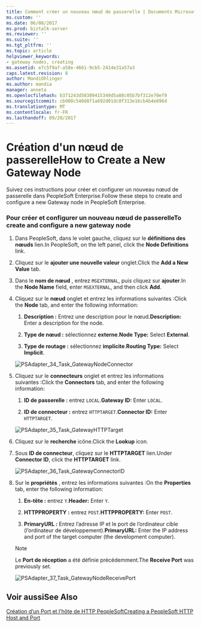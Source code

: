 ```yaml
---
title: Comment créer un nouveau nœud de passerelle | Documents Microsoft
ms.custom: ''
ms.date: 06/08/2017
ms.prod: biztalk-server
ms.reviewer: ''
ms.suite: ''
ms.tgt_pltfrm: ''
ms.topic: article
helpviewer_keywords:
- gateway nodes, creating
ms.assetid: e7c5f9a7-a58e-4661-9cb5-2414e31a57a3
caps.latest.revision: 8
author: MandiOhlinger
ms.author: mandia
manager: anneta
ms.openlocfilehash: b371243d58389415349d5a88c05b7bf312e70ef9
ms.sourcegitcommit: cb908c540d8f1a692d01dc8f313e16cb4b4e696d
ms.translationtype: MT
ms.contentlocale: fr-FR
ms.lasthandoff: 09/20/2017
---
```

# <a name="how-to-create-a-new-gateway-node"></a><span data-ttu-id="f12bf-102">Création d'un nœud de passerelle</span><span class="sxs-lookup"><span data-stu-id="f12bf-102">How to Create a New Gateway Node</span></span>
<span data-ttu-id="f12bf-103">Suivez ces instructions pour créer et configurer un nouveau nœud de passerelle dans PeopleSoft Enterprise.</span><span class="sxs-lookup"><span data-stu-id="f12bf-103">Follow these steps to create and configure a new Gateway node in PeopleSoft Enterprise.</span></span>  
  
### <a name="to-create-and-configure-a-new-gateway-node"></a><span data-ttu-id="f12bf-104">Pour créer et configurer un nouveau nœud de passerelle</span><span class="sxs-lookup"><span data-stu-id="f12bf-104">To create and configure a new gateway node</span></span>  
  
1.  <span data-ttu-id="f12bf-105">Dans PeopleSoft, dans le volet gauche, cliquez sur le **définitions des nœuds** lien.</span><span class="sxs-lookup"><span data-stu-id="f12bf-105">In PeopleSoft, on the left panel, click the **Node Definitions** link.</span></span>  
  
2.  <span data-ttu-id="f12bf-106">Cliquez sur le **ajouter une nouvelle valeur** onglet.</span><span class="sxs-lookup"><span data-stu-id="f12bf-106">Click the **Add a New Value** tab.</span></span>  
  
3.  <span data-ttu-id="f12bf-107">Dans le **nom de nœud** , entrez `MSEXTERNAL`, puis cliquez sur **ajouter**.</span><span class="sxs-lookup"><span data-stu-id="f12bf-107">In the **Node Name** field, enter `MSEXTERNAL`, and then click **Add**.</span></span>  
  
4.  <span data-ttu-id="f12bf-108">Cliquez sur le **nœud** onglet et entrez les informations suivantes :</span><span class="sxs-lookup"><span data-stu-id="f12bf-108">Click the **Node** tab, and enter the following information:</span></span>  
  
    1.  <span data-ttu-id="f12bf-109">**Description :** Entrez une description pour le nœud.</span><span class="sxs-lookup"><span data-stu-id="f12bf-109">**Description:** Enter a description for the node.</span></span>  
  
    2.  <span data-ttu-id="f12bf-110">**Type de nœud :** sélectionnez **externe**.</span><span class="sxs-lookup"><span data-stu-id="f12bf-110">**Node Type:** Select **External**.</span></span>  
  
    3.  <span data-ttu-id="f12bf-111">**Type de routage :** sélectionnez **implicite**.</span><span class="sxs-lookup"><span data-stu-id="f12bf-111">**Routing Type:** Select **Implicit**.</span></span>  
  
     ![](../core/media/psadapter-34-task-gatewaynodeconnector.gif "PSAdapter_34_Task_GatewayNodeConnector")  
  
5.  <span data-ttu-id="f12bf-112">Cliquez sur le **connecteurs** onglet et entrez les informations suivantes :</span><span class="sxs-lookup"><span data-stu-id="f12bf-112">Click the **Connectors** tab, and enter the following information:</span></span>  
  
    1.  <span data-ttu-id="f12bf-113">**ID de passerelle :** entrez `LOCAL`.</span><span class="sxs-lookup"><span data-stu-id="f12bf-113">**Gateway ID:** Enter `LOCAL`.</span></span>  
  
    2.  <span data-ttu-id="f12bf-114">**ID de connecteur :** entrez `HTTPTARGET`.</span><span class="sxs-lookup"><span data-stu-id="f12bf-114">**Connector ID:** Enter `HTTPTARGET`.</span></span>  
  
     ![](../core/media/psadapter-35-task-gatewayhttptarget.gif "PSAdapter_35_Task_GatewayHTTPTarget")  
  
6.  <span data-ttu-id="f12bf-115">Cliquez sur le **recherche** icône.</span><span class="sxs-lookup"><span data-stu-id="f12bf-115">Click the **Lookup** icon.</span></span>  
  
7.  <span data-ttu-id="f12bf-116">Sous **ID de connecteur**, cliquez sur le **HTTPTARGET** lien.</span><span class="sxs-lookup"><span data-stu-id="f12bf-116">Under **Connector ID**, click the **HTTPTARGET** link.</span></span>  
  
     ![](../core/media/psadapter-36-task-gatewayconnectorid.gif "PSAdapter_36_Task_GatewayConnectorID")  
  
8.  <span data-ttu-id="f12bf-117">Sur le **propriétés** , entrez les informations suivantes :</span><span class="sxs-lookup"><span data-stu-id="f12bf-117">On the **Properties** tab, enter the following information:</span></span>  
  
    1.  <span data-ttu-id="f12bf-118">**En-tête :** entrez `Y`.</span><span class="sxs-lookup"><span data-stu-id="f12bf-118">**Header:** Enter `Y`.</span></span>  
  
    2.  <span data-ttu-id="f12bf-119">**HTTPPROPERTY :** entrez `POST`.</span><span class="sxs-lookup"><span data-stu-id="f12bf-119">**HTTPPROPERTY:** Enter `POST`.</span></span>  
  
    3.  <span data-ttu-id="f12bf-120">**PrimaryURL :** Entrez l’adresse IP et le port de l’ordinateur cible (l’ordinateur de développement).</span><span class="sxs-lookup"><span data-stu-id="f12bf-120">**PrimaryURL:** Enter the IP address and port of the target computer (the development computer).</span></span>  
  
    > [!NOTE]
    >  <span data-ttu-id="f12bf-121">Le **Port de réception** a été définie précédemment.</span><span class="sxs-lookup"><span data-stu-id="f12bf-121">The **Receive Port** was previously set.</span></span>  
  
     ![](../core/media/psadapter-37-task-gatewaynodereceiveport.gif "PSAdapter_37_Task_GatewayNodeReceivePort")  
  
## <a name="see-also"></a><span data-ttu-id="f12bf-122">Voir aussi</span><span class="sxs-lookup"><span data-stu-id="f12bf-122">See Also</span></span>  
 [<span data-ttu-id="f12bf-123">Création d’un Port et l’hôte de HTTP PeopleSoft</span><span class="sxs-lookup"><span data-stu-id="f12bf-123">Creating a PeopleSoft HTTP Host and Port</span></span>](../core/creating-a-peoplesoft-http-host-and-port.md)